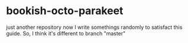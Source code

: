 # bookish-octo-parakeet
just another repository
now I write somethings randomly to satisfact this guide.
So, I think it's different to branch "master"
